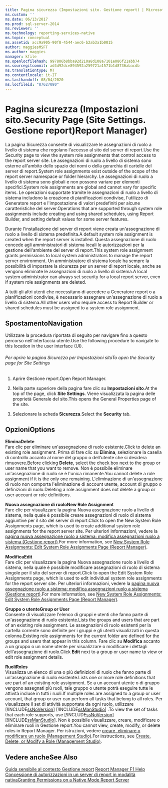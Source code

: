 ```yaml
---
title: Pagina sicurezza (Impostazioni sito. Gestione report) | Microsoft Docs
ms.custom: ''
ms.date: 06/13/2017
ms.prod: sql-server-2014
ms.reviewer: ''
ms.technology: reporting-services-native
ms.topic: conceptual
ms.assetid: acc9a905-90f8-4544-aec6-b2ab3a1b0015
author: maggiesMSFT
ms.author: maggies
manager: kfile
ms.openlocfilehash: 997806b8bba92d210a8d108a7101e086f21abb74
ms.sourcegitcommit: ad4d92dce894592a259721a1571b1d8736abacdb
ms.translationtype: MT
ms.contentlocale: it-IT
ms.lasthandoff: 08/04/2020
ms.locfileid: "87627080"
---
```

# <a name="security-page-site-settings-report-manager"></a><span data-ttu-id="583b4-103">Pagina sicurezza (Impostazioni sito.</span><span class="sxs-lookup"><span data-stu-id="583b4-103">Security Page (Site Settings.</span></span> <span data-ttu-id="583b4-104">Gestione report)</span><span class="sxs-lookup"><span data-stu-id="583b4-104">Report Manager)</span></span>
  <span data-ttu-id="583b4-105">La pagina Sicurezza consente di visualizzare le assegnazioni di ruolo a livello di sistema che regolano l'accesso al sito del server di report.</span><span class="sxs-lookup"><span data-stu-id="583b4-105">Use the Security page to view the system role assignments that control access to the report server site.</span></span> <span data-ttu-id="583b4-106">Le assegnazioni di ruolo a livello di sistema sono esterne all'ambito dello spazio dei nomi o della gerarchia di cartelle del server di report.</span><span class="sxs-lookup"><span data-stu-id="583b4-106">System role assignments exist outside of the scope of the report server namespace or folder hierarchy.</span></span> <span data-ttu-id="583b4-107">Le assegnazioni di ruolo a livello di sistema sono globali e non possono variare per elementi specifici.</span><span class="sxs-lookup"><span data-stu-id="583b4-107">System role assignments are global and cannot vary for specific items.</span></span> <span data-ttu-id="583b4-108">Le operazioni supportate tramite le assegnazioni di ruolo a livello di sistema includono la creazione di pianificazioni condivise, l'utilizzo di Generatore report e l'impostazione di valori predefiniti per alcune caratteristiche del server.</span><span class="sxs-lookup"><span data-stu-id="583b4-108">Operations that are supported through system role assignments include creating and using shared schedules, using Report Builder, and setting default values for some server features.</span></span>  
  
 <span data-ttu-id="583b4-109">Durante l'installazione del server di report viene creata un'assegnazione di ruolo a livello di sistema predefinita.</span><span class="sxs-lookup"><span data-stu-id="583b4-109">A default system role assignment is created when the report server is installed.</span></span> <span data-ttu-id="583b4-110">Questa assegnazione di ruolo concede agli amministratori di sistema locali le autorizzazioni per la gestione dell'ambiente del server di report.</span><span class="sxs-lookup"><span data-stu-id="583b4-110">This system role assignment grants permissions to local system administrators to manage the report server environment.</span></span> <span data-ttu-id="583b4-111">Un amministratore di sistema locale ha sempre la possibilità di impostare la sicurezza per un server di report locale, anche se vengono eliminate le assegnazioni di ruolo a livello di sistema.</span><span class="sxs-lookup"><span data-stu-id="583b4-111">A local system administrator can always set security for a local report server, even if system role assignments are deleted.</span></span>  
  
 <span data-ttu-id="583b4-112">A tutti gli altri utenti che necessitano di accedere a Generatore report o a pianificazioni condivise, è necessario assegnare un'assegnazione di ruolo a livello di sistema.</span><span class="sxs-lookup"><span data-stu-id="583b4-112">All other users who require access to Report Builder or shared schedules must be assigned to a system role assignment.</span></span>  
  
## <a name="navigation"></a><span data-ttu-id="583b4-113">Spostamento</span><span class="sxs-lookup"><span data-stu-id="583b4-113">Navigation</span></span>  
 <span data-ttu-id="583b4-114">Utilizzare la procedura riportata di seguito per navigare fino a questo percorso nell'interfaccia utente.</span><span class="sxs-lookup"><span data-stu-id="583b4-114">Use the following procedure to navigate to this location in the user interface (UI).</span></span>  
  
###### <a name="to-open-the-security-page-for-site-settings"></a><span data-ttu-id="583b4-115">Per aprire la pagina Sicurezza per Impostazioni sito</span><span class="sxs-lookup"><span data-stu-id="583b4-115">To open the Security page for Site Settings</span></span>  
  
1.  <span data-ttu-id="583b4-116">Aprire Gestione report.</span><span class="sxs-lookup"><span data-stu-id="583b4-116">Open Report Manager.</span></span>  
  
2.  <span data-ttu-id="583b4-117">Nella parte superiore della pagina fare clic su **Impostazioni sito**.</span><span class="sxs-lookup"><span data-stu-id="583b4-117">At the top of the page, click **Site Settings**.</span></span> <span data-ttu-id="583b4-118">Viene visualizzata la pagina delle proprietà Generale del sito.</span><span class="sxs-lookup"><span data-stu-id="583b4-118">This opens the General Properties page of the site.</span></span>  
  
3.  <span data-ttu-id="583b4-119">Selezionare la scheda **Sicurezza**.</span><span class="sxs-lookup"><span data-stu-id="583b4-119">Select the **Security** tab.</span></span>  
  
## <a name="options"></a><span data-ttu-id="583b4-120">Opzioni</span><span class="sxs-lookup"><span data-stu-id="583b4-120">Options</span></span>  
 <span data-ttu-id="583b4-121">**Elimina**</span><span class="sxs-lookup"><span data-stu-id="583b4-121">**Delete**</span></span>  
 <span data-ttu-id="583b4-122">Fare clic per eliminare un'assegnazione di ruolo esistente.</span><span class="sxs-lookup"><span data-stu-id="583b4-122">Click to delete an existing role assignment.</span></span> <span data-ttu-id="583b4-123">Prima di fare clic su **Elimina**, selezionare la casella di controllo accanto al nome del gruppo o dell'utente che si desidera rimuovere.</span><span class="sxs-lookup"><span data-stu-id="583b4-123">Before clicking **Delete**, select the check box next to the group or user name that you want to remove.</span></span> <span data-ttu-id="583b4-124">Non è possibile eliminare un'assegnazione di ruolo se è l'unica rimanente.</span><span class="sxs-lookup"><span data-stu-id="583b4-124">You cannot delete a role assignment if it is the only one remaining.</span></span> <span data-ttu-id="583b4-125">L'eliminazione di un'assegnazione di ruolo non comporta l'eliminazione di account utente, account di gruppo o definizioni di ruolo.</span><span class="sxs-lookup"><span data-stu-id="583b4-125">Deleting a role assignment does not delete a group or user account or role definitions.</span></span>  
  
 <span data-ttu-id="583b4-126">**Nuova assegnazione di ruolo**</span><span class="sxs-lookup"><span data-stu-id="583b4-126">**New Role Assignment**</span></span>  
 <span data-ttu-id="583b4-127">Fare clic per visualizzare la pagina Nuova assegnazione ruolo a livello di sistema, nella quale è possibile creare assegnazioni di ruolo di sistema aggiuntive per il sito del server di report.</span><span class="sxs-lookup"><span data-stu-id="583b4-127">Click to open the New System Role Assignments page, which is used to create additional system role assignments for the report server site.</span></span> <span data-ttu-id="583b4-128">Per ulteriori informazioni, vedere la [pagina nuova assegnazione ruolo a sistema: modifica assegnazioni ruolo a sistema &#40;Gestione report&#41;](../../2014/reporting-services/new-system-role-assignments-edit-system-role-assignments-page-report-manager.md).</span><span class="sxs-lookup"><span data-stu-id="583b4-128">For more information, see [New System Role Assignments: Edit System Role Assignments Page &#40;Report Manager&#41;](../../2014/reporting-services/new-system-role-assignments-edit-system-role-assignments-page-report-manager.md).</span></span>  
  
 <span data-ttu-id="583b4-129">**Modifica**</span><span class="sxs-lookup"><span data-stu-id="583b4-129">**Edit**</span></span>  
 <span data-ttu-id="583b4-130">Fare clic per visualizzare la pagina Nuova assegnazione ruolo a livello di sistema, nella quale è possibile modificare assegnazioni di ruolo di sistema singole per il sito del server di report.</span><span class="sxs-lookup"><span data-stu-id="583b4-130">Click to open the Edit System Role Assignments page, which is used to edit individual system role assignments for the report server site.</span></span> <span data-ttu-id="583b4-131">Per ulteriori informazioni, vedere la [pagina nuova assegnazione ruolo a sistema: modifica assegnazioni ruolo a sistema &#40;Gestione report&#41;](../../2014/reporting-services/new-system-role-assignments-edit-system-role-assignments-page-report-manager.md).</span><span class="sxs-lookup"><span data-stu-id="583b4-131">For more information, see [New System Role Assignments: Edit System Role Assignments Page &#40;Report Manager&#41;](../../2014/reporting-services/new-system-role-assignments-edit-system-role-assignments-page-report-manager.md).</span></span>  
  
 <span data-ttu-id="583b4-132">**Gruppo o utente**</span><span class="sxs-lookup"><span data-stu-id="583b4-132">**Group or User**</span></span>  
 <span data-ttu-id="583b4-133">Consente di visualizzare l'elenco di gruppi e utenti che fanno parte di un'assegnazione di ruolo esistente.</span><span class="sxs-lookup"><span data-stu-id="583b4-133">Lists the groups and users that are part of an existing role assignment.</span></span> <span data-ttu-id="583b4-134">Le assegnazioni di ruolo esistenti per la cartella corrente sono definite per i gruppi e gli utenti visualizzati in questa colonna.</span><span class="sxs-lookup"><span data-stu-id="583b4-134">Existing role assignments for the current folder are defined for the groups and users that appear in this column.</span></span> <span data-ttu-id="583b4-135">Fare clic su **Modifica** accanto a un gruppo o un nome utente per visualizzare o modificare i dettagli dell'assegnazione di ruolo.</span><span class="sxs-lookup"><span data-stu-id="583b4-135">Click **Edit** next to a group or user name to view or edit role assignment details.</span></span>  
  
 <span data-ttu-id="583b4-136">**Ruoli**</span><span class="sxs-lookup"><span data-stu-id="583b4-136">**Roles**</span></span>  
 <span data-ttu-id="583b4-137">Visualizza un elenco di una o più definizioni di ruolo che fanno parte di un'assegnazione di ruolo esistente.</span><span class="sxs-lookup"><span data-stu-id="583b4-137">Lists one or more role definitions that are part of an existing role assignment.</span></span> <span data-ttu-id="583b4-138">Se a un account utente o di gruppo vengono assegnati più ruoli, tale gruppo o utente potrà eseguire tutte le attività incluse in tutti i ruoli.</span><span class="sxs-lookup"><span data-stu-id="583b4-138">If multiple roles are assigned to a group or user account, that group or user can perform all tasks that belong to all roles.</span></span> <span data-ttu-id="583b4-139">Per visualizzare il set di attività supportate da ogni ruolo, utilizzare [!INCLUDE[ssNoVersion](../includes/ssnoversion-md.md)] [!INCLUDE[ssManStudio](../includes/ssmanstudio-md.md)] .</span><span class="sxs-lookup"><span data-stu-id="583b4-139">To view the set of tasks that each role supports, use [!INCLUDE[ssNoVersion](../includes/ssnoversion-md.md)] [!INCLUDE[ssManStudio](../includes/ssmanstudio-md.md)].</span></span> <span data-ttu-id="583b4-140">Non è possibile visualizzare, creare, modificare o eliminare ruoli in Gestione report.</span><span class="sxs-lookup"><span data-stu-id="583b4-140">You cannot view, create, modify, or delete roles in Report Manager.</span></span> <span data-ttu-id="583b4-141">Per istruzioni, vedere [creare, eliminare o modificare un ruolo &#40;Management Studio&#41;](security/role-definitions-create-delete-or-modify.md).</span><span class="sxs-lookup"><span data-stu-id="583b4-141">For instructions, see [Create, Delete, or Modify a Role &#40;Management Studio&#41;](security/role-definitions-create-delete-or-modify.md).</span></span>  
  
## <a name="see-also"></a><span data-ttu-id="583b4-142">Vedere anche</span><span class="sxs-lookup"><span data-stu-id="583b4-142">See Also</span></span>  
 <span data-ttu-id="583b4-143">[Guida sensibile al contesto Gestione report](../../2014/reporting-services/report-manager-f1-help.md) </span><span class="sxs-lookup"><span data-stu-id="583b4-143">[Report Manager F1 Help](../../2014/reporting-services/report-manager-f1-help.md) </span></span>  
 [<span data-ttu-id="583b4-144">Concessione di autorizzazioni in un server di report in modalità nativa</span><span class="sxs-lookup"><span data-stu-id="583b4-144">Granting Permissions on a Native Mode Report Server</span></span>](security/granting-permissions-on-a-native-mode-report-server.md)  
  
  

